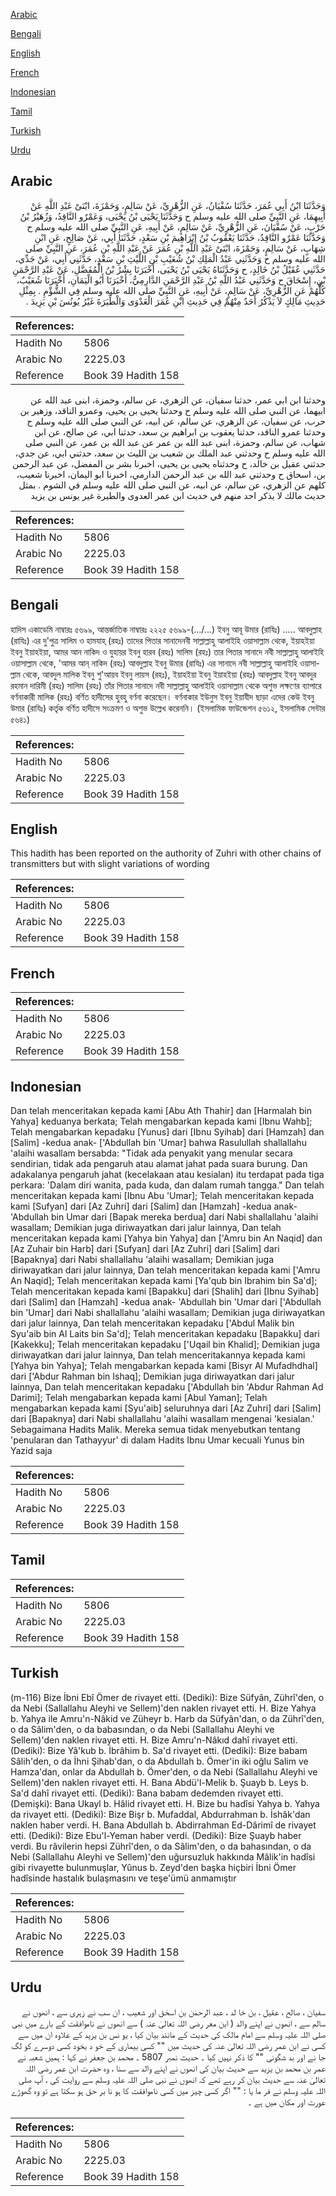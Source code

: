[Arabic](#arabic)

[Bengali](#bengali)

[English](#english)

[French](#french)

[Indonesian](#indonesian)

[Tamil](#tamil)

[Turkish](#turkish)

[Urdu](#urdu)

## Arabic


<div dir="rtl" lang="ar" style={{fontSize:'larger',backgroundColor:'#f8f9fa',padding:20}}>
وَحَدَّثَنَا ابْنُ أَبِي عُمَرَ، حَدَّثَنَا سُفْيَانُ، عَنِ الزُّهْرِيِّ، عَنْ سَالِمٍ، وَحَمْزَةَ، ابْنَىْ عَبْدِ اللَّهِ عَنْ أَبِيهِمَا، عَنِ النَّبِيِّ صلى الله عليه وسلم ح وَحَدَّثَنَا يَحْيَى بْنُ يَحْيَى، وَعَمْرٌو النَّاقِدُ، وَزُهَيْرُ بْنُ حَرْبٍ، عَنْ سُفْيَانَ، عَنِ الزُّهْرِيِّ، عَنْ سَالِمٍ، عَنْ أَبِيهِ، عَنِ النَّبِيِّ صلى الله عليه وسلم ح وَحَدَّثَنَا عَمْرٌو النَّاقِدُ، حَدَّثَنَا يَعْقُوبُ بْنُ إِبْرَاهِيمَ بْنِ سَعْدٍ، حَدَّثَنَا أَبِي، عَنْ صَالِحٍ، عَنِ ابْنِ شِهَابٍ، عَنْ سَالِمٍ، وَحَمْزَةَ، ابْنَىْ عَبْدِ اللَّهِ بْنِ عُمَرَ عَنْ عَبْدِ اللَّهِ بْنِ عُمَرَ، عَنِ النَّبِيِّ صلى الله عليه وسلم ح وَحَدَّثَنِي عَبْدُ الْمَلِكِ بْنُ شُعَيْبِ بْنِ اللَّيْثِ بْنِ سَعْدٍ، حَدَّثَنِي أَبِي، عَنْ جَدِّي، حَدَّثَنِي عُقَيْلُ بْنُ خَالِدٍ، ح وَحَدَّثَنَاهُ يَحْيَى بْنُ يَحْيَى، أَخْبَرَنَا بِشْرُ بْنُ الْمُفَضَّلِ، عَنْ عَبْدِ الرَّحْمَنِ بْنِ، إِسْحَاقَ ح وَحَدَّثَنِي عَبْدُ اللَّهِ بْنُ عَبْدِ الرَّحْمَنِ الدَّارِمِيُّ، أَخْبَرَنَا أَبُو الْيَمَانِ، أَخْبَرَنَا شُعَيْبٌ، كُلُّهُمْ عَنِ الزُّهْرِيِّ، عَنْ سَالِمٍ، عَنْ أَبِيهِ، عَنِ النَّبِيِّ صلى الله عليه وسلم فِي الشُّؤْمِ ‏.‏ بِمِثْلِ حَدِيثِ مَالِكٍ لاَ يَذْكُرُ أَحَدٌ مِنْهُمْ فِي حَدِيثِ ابْنِ عُمَرَ الْعَدْوَى وَالْطِّيَرَةَ غَيْرُ يُونُسَ بْنِ يَزِيدَ ‏.‏
</div>
<div style={{backgroundColor:'#f8f9fa',padding:20, marginBottom: 10}}><table> <thead> <tr> <th>References:</th> <th></th> </tr> </thead> <tbody><tr><td>Hadith No</td><td>5806</td></tr><tr><td>Arabic No</td><td>2225.03</td></tr><tr><td>Reference</td><td>Book 39 Hadith 158</td></tr></tbody></table></div>


<div dir="rtl" lang="ar" style={{fontSize:'larger',backgroundColor:'#f8f9fa',padding:20}}>
وحدثنا ابن ابي عمر، حدثنا سفيان، عن الزهري، عن سالم، وحمزة، ابنى عبد الله عن ابيهما، عن النبي صلى الله عليه وسلم ح وحدثنا يحيى بن يحيى، وعمرو الناقد، وزهير بن حرب، عن سفيان، عن الزهري، عن سالم، عن ابيه، عن النبي صلى الله عليه وسلم ح وحدثنا عمرو الناقد، حدثنا يعقوب بن ابراهيم بن سعد، حدثنا ابي، عن صالح، عن ابن شهاب، عن سالم، وحمزة، ابنى عبد الله بن عمر عن عبد الله بن عمر، عن النبي صلى الله عليه وسلم ح وحدثني عبد الملك بن شعيب بن الليث بن سعد، حدثني ابي، عن جدي، حدثني عقيل بن خالد، ح وحدثناه يحيى بن يحيى، اخبرنا بشر بن المفضل، عن عبد الرحمن بن، اسحاق ح وحدثني عبد الله بن عبد الرحمن الدارمي، اخبرنا ابو اليمان، اخبرنا شعيب، كلهم عن الزهري، عن سالم، عن ابيه، عن النبي صلى الله عليه وسلم في الشوم . بمثل حديث مالك لا يذكر احد منهم في حديث ابن عمر العدوى والطيرة غير يونس بن يزيد
</div>
<div style={{backgroundColor:'#f8f9fa',padding:20, marginBottom: 10}}><table> <thead> <tr> <th>References:</th> <th></th> </tr> </thead> <tbody><tr><td>Hadith No</td><td>5806</td></tr><tr><td>Arabic No</td><td>2225.03</td></tr><tr><td>Reference</td><td>Book 39 Hadith 158</td></tr></tbody></table></div>

## Bengali


<div dir="ltr" lang="bn" style={{fontSize:'larger',backgroundColor:'#f8f9fa',padding:20}}>
হাদিস একাডেমি নাম্বারঃ ৫৬৯৯, আন্তর্জাতিক নাম্বারঃ ২২২৫ ৫৬৯৯-(.../...) ইবনু আবূ উমার (রাযিঃ) ..... আবদুল্লাহ (রাযিঃ) এর দু'পুত্র সালিম ও হামযাহ্ (রহঃ) তাদের পিতার সানাদেনবী সাল্লাল্লাহু আলাইহি ওয়াসাল্লাম থেকে, ইয়াহইয়া ইবনু ইয়াহইয়া, আমর আন নাকিদ ও যুহায়র ইবনু হারব (রহঃ) সালিম (রহঃ) তার পিতার সানাদে নবী সাল্লাল্লাহু আলাইহি ওয়াসাল্লাম থেকে, 'আমর আন্‌ নাকিদ (রহঃ) আবদুল্লাহ ইবনু উমার (রাযিঃ) এর সানাদে নবী সাল্লাল্লাহু আলাইহি ওয়াসাল্লাম থেকে, আবদুল মালিক ইবনু শু'আয়ব ইবনু লায়স (রহঃ), ইয়াহইয়া ইবনু ইয়াহইয়া (রহঃ) আবদুল্লাহ ইবনু আবদুর রহমান দারিমী (রহঃ) সালিম (রহঃ) তাঁর পিতার সানাদে নবী সাল্লাল্লাহু আলাইহি ওয়াসাল্লাম থেকে অশুভ লক্ষণের ব্যাপারে বর্ণনাকারী মালিক (রহঃ) বর্ণিত হাদীসের হুবহু বর্ণনা করেছেন। বর্ণনাকার ইউনুস ইবনু ইয়াযীদ ছাড়া এদের কেউ ইবনু উমার (রাযিঃ) কর্তৃক বর্ণিত হাদীসে সংক্রমণ ও অশুভ উল্লেখ করেননি। (ইসলামিক ফাউন্ডেশন ৫৬১২, ইসলামিক সেন্টার ৫৬৪১)
</div>
<div style={{backgroundColor:'#f8f9fa',padding:20, marginBottom: 10}}><table> <thead> <tr> <th>References:</th> <th></th> </tr> </thead> <tbody><tr><td>Hadith No</td><td>5806</td></tr><tr><td>Arabic No</td><td>2225.03</td></tr><tr><td>Reference</td><td>Book 39 Hadith 158</td></tr></tbody></table></div>

## English


<div dir="ltr" lang="en" style={{fontSize:'larger',backgroundColor:'#f8f9fa',padding:20}}>
This hadith has been reported on the authority of Zuhri with other chains of transmitters but with slight variations of wording
</div>
<div style={{backgroundColor:'#f8f9fa',padding:20, marginBottom: 10}}><table> <thead> <tr> <th>References:</th> <th></th> </tr> </thead> <tbody><tr><td>Hadith No</td><td>5806</td></tr><tr><td>Arabic No</td><td>2225.03</td></tr><tr><td>Reference</td><td>Book 39 Hadith 158</td></tr></tbody></table></div>

## French


<div dir="ltr" lang="fr" style={{fontSize:'larger',backgroundColor:'#f8f9fa',padding:20}}>

</div>
<div style={{backgroundColor:'#f8f9fa',padding:20, marginBottom: 10}}><table> <thead> <tr> <th>References:</th> <th></th> </tr> </thead> <tbody><tr><td>Hadith No</td><td>5806</td></tr><tr><td>Arabic No</td><td>2225.03</td></tr><tr><td>Reference</td><td>Book 39 Hadith 158</td></tr></tbody></table></div>

## Indonesian


<div dir="ltr" lang="id" style={{fontSize:'larger',backgroundColor:'#f8f9fa',padding:20}}>
Dan telah menceritakan kepada kami [Abu Ath Thahir] dan [Harmalah bin Yahya] keduanya berkata; Telah mengabarkan kepada kami [Ibnu Wahb]; Telah mengabarkan kepadaku [Yunus] dari [Ibnu Syihab] dari [Hamzah] dan [Salim] -kedua anak- ['Abdullah bin 'Umar] bahwa Rasulullah shallallahu 'alaihi wasallam bersabda: "Tidak ada penyakit yang menular secara sendirian, tidak ada pengaruh atau alamat jahat pada suara burung. Dan adakalanya pengaruh jahat (kecelakaan atau kesialan) itu terdapat pada tiga perkara: 'Dalam diri wanita, pada kuda, dan dalam rumah tangga." Dan telah menceritakan kepada kami [Ibnu Abu 'Umar]; Telah menceritakan kepada kami [Sufyan] dari [Az Zuhri] dari [Salim] dan [Hamzah] -kedua anak- 'Abdullah bin Umar dari [Bapak mereka berdua] dari Nabi shallallahu 'alaihi wasallam; Demikian juga diriwayatkan dari jalur lainnya, Dan telah menceritakan kepada kami [Yahya bin Yahya] dan ['Amru bin An Naqid] dan [Az Zuhair bin Harb] dari [Sufyan] dari [Az Zuhri] dari [Salim] dari [Bapaknya] dari Nabi shallallahu 'alaihi wasallam; Demikian juga diriwayatkan dari jalur lainnya, Dan telah menceritakan kepada kami ['Amru An Naqid]; Telah menceritakan kepada kami [Ya'qub bin Ibrahim bin Sa'd]; Telah menceritakan kepada kami [Bapakku] dari [Shalih] dari [Ibnu Syihab] dari [Salim] dan [Hamzah] -kedua anak- 'Abdullah bin 'Umar dari ['Abdullah bin 'Umar] dari Nabi shallallahu 'alaihi wasallam; Demikian juga diriwayatkan dari jalur lainnya, Dan telah menceritakan kepadaku ['Abdul Malik bin Syu'aib bin Al Laits bin Sa'd]; Telah menceritakan kepadaku [Bapakku] dari [Kakekku]; Telah menceritakan kepadaku ['Uqail bin Khalid]; Demikian juga diriwayatkan dari jalur lainnya, Dan telah menceritakannya kepada kami [Yahya bin Yahya]; Telah mengabarkan kepada kami [Bisyr Al Mufadhdhal] dari ['Abdur Rahman bin Ishaq]; Demikian juga diriwayatkan dari jalur lainnya, Dan telah menceritakan kepadaku ['Abdullah bin 'Abdur Rahman Ad Darimi]; Telah mengabarkan kepada kami [Abul Yaman]; Telah mengabarkan kepada kami [Syu'aib] seluruhnya dari [Az Zuhri] dari [Salim] dari [Bapaknya] dari Nabi shallallahu 'alaihi wasallam mengenai 'kesialan.' Sebagaimana Hadits Malik. Mereka semua tidak menyebutkan tentang 'penularan dan Tathayyur' di dalam Hadits Ibnu Umar kecuali Yunus bin Yazid saja
</div>
<div style={{backgroundColor:'#f8f9fa',padding:20, marginBottom: 10}}><table> <thead> <tr> <th>References:</th> <th></th> </tr> </thead> <tbody><tr><td>Hadith No</td><td>5806</td></tr><tr><td>Arabic No</td><td>2225.03</td></tr><tr><td>Reference</td><td>Book 39 Hadith 158</td></tr></tbody></table></div>

## Tamil


<div dir="ltr" lang="ta" style={{fontSize:'larger',backgroundColor:'#f8f9fa',padding:20}}>

</div>
<div style={{backgroundColor:'#f8f9fa',padding:20, marginBottom: 10}}><table> <thead> <tr> <th>References:</th> <th></th> </tr> </thead> <tbody><tr><td>Hadith No</td><td>5806</td></tr><tr><td>Arabic No</td><td>2225.03</td></tr><tr><td>Reference</td><td>Book 39 Hadith 158</td></tr></tbody></table></div>

## Turkish


<div dir="ltr" lang="tr" style={{fontSize:'larger',backgroundColor:'#f8f9fa',padding:20}}>
(m-116) Bize İbni Ebî Ömer de rivayet etti. (Dediki): Bize Süfyân, Zührî'den, o da Nebi (Sallallahu Aleyhi ve Sellem)'den naklen rivayet etti. H. Bize Yahya b. Yahya ile Amru'n-Nâkid ve Züheyr b. Harb da Süfyân'dan, o da Zührî'den, o da Sâlim'den, o da babasından, o da Nebi (Sallallahu Aleyhi ve Sellem)'den naklen rivayet etti. H. Bize Amru'n-Nâkıd dahî rivayet etti. (Dediki): Bize Yâ'kub b. İbrâhim b. Sa'd rivayet etti. (Dediki): Bize babam Sâlih'den, o da İhni Şihab'dan, o da Abdullah b. Ömer'in iki oğlu Salim ve Hamza'dan, onlar da Abdullah b. Ömer'den, o da Nebi (Sallallahu Aleyhi ve Sellem)'den naklen rivayet etti. H. Bana Abdü'l-Melik b. Şuayb b. Leys b. Sa'd dahî rivayet etti. (Dediki): Bana babam dedemden rivayet etti. (Demişki): Bana Ukayl b. Hâlid rivayet etti. H. Bize bu hadîsi Yahya b. Yahya da rivayet etti. (Dediki): Bize Bişr b. Mufaddal, Abdurrahman b. İshâk'dan naklen haber verdi. H. Bana Abdullah b. Abdirrahman Ed-Dârimî de rivayet etti. (Dediki): Bize Ebu'l-Yeman haber verdi. (Dediki): Bize Şuayb haber verdi. Bu râvilerin hepsi Zührî'den, o da Sâlim'den, o da bahasından, o da Nebi (Sallallahu Aleyhi ve Sellem)'den uğursuzluk hakkında Mâlik'in hadîsi gibi rivayette bulunmuşlar, Yûnus b. Zeyd'den başka hiçbiri İbni Ömer hadîsinde hastalık bulaşmasını ve teşe'ümü anmamıştır
</div>
<div style={{backgroundColor:'#f8f9fa',padding:20, marginBottom: 10}}><table> <thead> <tr> <th>References:</th> <th></th> </tr> </thead> <tbody><tr><td>Hadith No</td><td>5806</td></tr><tr><td>Arabic No</td><td>2225.03</td></tr><tr><td>Reference</td><td>Book 39 Hadith 158</td></tr></tbody></table></div>

## Urdu


<div dir="rtl" lang="ur" style={{fontSize:'larger',backgroundColor:'#f8f9fa',padding:20}}>
سفیان ، صالح ، عقیل ، بن خا لد ، عبد الرحمٰن بن اسحٰق اور شعیب ، ان سب نے زہری سے ، انھوں نے سالم سے ، انھوں نے اپنے والد ( ابن معر رضی اللہ تعالیٰ عنہ ) سے انھوں نے ناموافقت کے بارے میں نبی صلی اللہ علیہ وسلم سے امام مالک کی حدیث کے مانند بیان کیا ، یو نس بن یزید کے علاوہ ان میں سے کسی نے ابن عمر رضی اللہ تعالیٰ عنہ کی حدیث میں "" کسی بیماری کے خو د بخود کسی دوسرے کو لگ جا نے اور بد شگونی "" کا ذکر نہیں کیا ۔ حدیث نمبر 5807 ۔ محمد بن جعفر نے کہا : ہمیں شعبہ نے عمر بن محمد بن یزید سے حدیث بیان کی انھوں نے اپنے والد سے سنا ، وہ حضرت ابن عمر رضی اللہ تعالیٰ عنہ سے حدیث بیان کر رہے تھے کہ انھوں نے نبی صلی اللہ علیہ وسلم سے روایت کی ، آپ صلی اللہ علیہ وسلم نے فر ما یا : "" اگر کسی چیز میں کسی ناموافقت کا ہو نا بر حق ہو سکتا ہے تو وہ گھوڑے عورت اور مکان میں ہے ۔
</div>
<div style={{backgroundColor:'#f8f9fa',padding:20, marginBottom: 10}}><table> <thead> <tr> <th>References:</th> <th></th> </tr> </thead> <tbody><tr><td>Hadith No</td><td>5806</td></tr><tr><td>Arabic No</td><td>2225.03</td></tr><tr><td>Reference</td><td>Book 39 Hadith 158</td></tr></tbody></table></div>